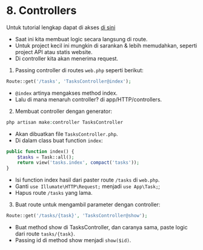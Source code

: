 # 8. Controllers

Untuk tutorial lengkap dapat di akses [di sini](https://laracasts.com/series/laravel-from-scratch-2017/episodes/8)

- Saat ini kita membuat logic secara langsung di route.
- Untuk project kecil ini mungkin di sarankan & lebih memudahkan, seperti project API atau statis website.
- Di controller kita akan menerima request.

1. Passing controller di routes `web.php` seperti berikut:

```php
Route::get('/tasks', 'TasksController@index');
```

- `@index` artinya mengakses method index.
- Lalu di mana menaruh controller? di app/HTTP/controllers.

2. Membuat controller dengan generator:

```php
php artisan make:controller TasksController
```

- Akan dibuatkan file `TasksController.php`.
- Di dalam class buat function `index`:

```php
public function index() {
	$tasks = Task::all();
	return view('tasks.index', compact('tasks'));
}
```

- Isi function index hasil dari paster route `/tasks` di `web.php`.
- Ganti `use Illumate\HTTP\Request;` menjadi `use App\Task;`;
- Hapus route `/tasks` yang lama.

3. Buat route untuk mengambil parameter dengan controller:

```php
Route::get('/tasks/{task}', 'TasksController@show');
```

- Buat method show di TasksController, dan caranya sama, paste logic dari route `tasks/{task}`.
- Passing id di method show menjadi `show($id)`.
